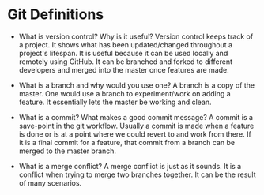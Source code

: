 # Git Definitions

* What is version control?  Why is it useful?
Version control keeps track of a project. It shows what has been updated/changed throughout a project's lifespan. It is useful because it can be used locally and remotely using GitHub. It can be branched and forked to different developers and merged into the master once features are made.

* What is a branch and why would you use one?
A branch is a copy of the master. One would use a branch to experiment/work on adding a feature. It essentially lets the master be working and clean.

* What is a commit? What makes a good commit message?
A commit is a save-point in the git workflow. Usually a commit is made when a feature is done or is at a point where we could revert to and work from there. If it is a final commit for a feature, that commit from a branch can be merged to the master branch.

* What is a merge conflict?
A merge conflict is just as it sounds. It is a conflict when trying to merge two branches together. It can be the result of many scenarios.
